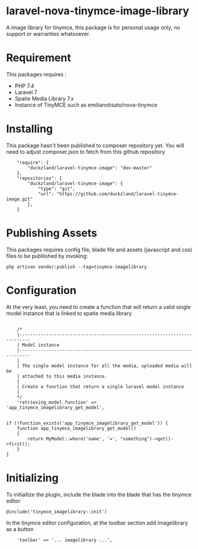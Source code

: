 # laravel-nova-tinymce-image-library
A image library for tinymce, this package is for personal usage only, no support or warranties whatsoever.

Requirement
============

This packages requires :
- PHP 7.4
- Laravel 7
- Spatie Media Library 7.x
- Instance of TinyMCE such as emilianotisato/nova-tinymce


Installing
==========

This package hasn't been published to composer repository yet. You will need to adjust
composer.json to fetch from this github repository

```
    "require": {
        "duckzland/laravel-tinymce-image": "dev-master"
    },
    "repositories": {
        "duckzland/laravel-tinymce-image": {
            "type": "git",
            "url": "https://github.com/duckzland/laravel-tinymce-image.git"
        },
    }

```



Publishing Assets
=================

This packages requires config file, blade file and assets (javascript and css) files to be publlished by invoking:

```
php artisan vendor:publish --tag=tinymce-imagelibrary
```



Configuration
==============

At the very least, you need to create a function that will return a valid single model instance that is linked
to spatie media library

```

    /*
    |--------------------------------------------------------------------------
    | Model instance
    |--------------------------------------------------------------------------
    |
    | The single model instance for all the media, uploaded media will be
    | attached to this media instance.
    |
    | Create a function that return a single laravel model instance
    |
    */
    'retrieving_model_function' => 'app_tinymce_imagelibrary_get_model',

```

```

if (!function_exists('app_tinymce_imagelibrary_get_model')) {
    function app_tinymce_imagelibrary_get_model()
    {
        return MyModel::where('name', '=', "something")->get()->first();
    }
}

```


Initializing
============

To initiallize the plugin, include the blade into the blade that has the tinymce editor

```
@include('tinymce_imagelibrary::init')
```


In the tinymce editor configuration, at the toolbar section add imagelibrary as a button

```
    'toolbar' => '... imagelibrary ...',
```


